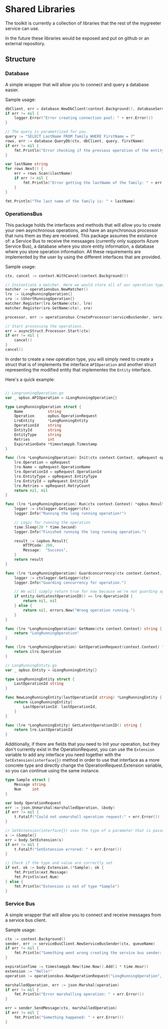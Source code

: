 # Shared Libraries

The toolkit is currently a collection of libraries that the rest of the mygreeter service can use.

In the future these libraries would be exposed and put on github or an external repository.

## Structure

### Database

A simple wrapper that will allow you to connect and query a database easier.

Sample usage:
```go
dbClient, err = database.NewDbClient(context.Background(), databaseServerUrl, databasePort, databaseName)
if err != nil {
    logger.Error("Error creating connection pool: " + err.Error())
}

// The query is parametrized for you.
query := "SELECT LastName FROM family WHERE FirstName = ?"
rows, err := database.QueryDb(ctx, dbClient, query, firstName)
if err != nil {
    fmt.Println("Error checking if the previous operation of the entity is finished: " + err.Error())
}

var lastName string
for rows.Next() {
    err = rows.Scan(&lastName)
    if err != nil {
        fmt.Println("Error getting the lastName of the family: " + err.Error())
    }
}

fmt.Println("The last name of the family is: " + lastName)
```

### OperationsBus

This package holds the interfaces and methods that will allow you to create your own asynchronous operations, and have an asynchronous processor that runs them as they are received. This package assumes the existance of: a Service Bus to receive the messaages (currently only supports Azure Service Bus), a database where you store entity information, a database where you store operation information. All these requirements are implemented by the user by using the different interfaces that are provided.

Sample usage:
```go
ctx, cancel := context.WithCancel(context.Background())

// Instantiate a matcher. Here we would store all of our operation types.
matcher := operationsbus.NewMatcher()
lro := &LongRunningOperation{}
sro := &ShortRunningOperation{}
matcher.Register(lro.GetName(ctx), lro)
matcher.Register(sro.GetName(ctx), sro)

processor, err := operationsbus.CreateProcessor(serviceBusSender, serviceBusReceiver, matcher, operationContainer)

// Start processing the operations.
err = asyncStruct.Processor.Start(ctx)
if err != nil {
    cancel()
}
cancel()
```

In order to create a new operation type, you will simply need to create a struct that is of implements the interface `APIOperation` and another struct representing the modified entity that implementes the `Entity` interface.

Here's a quick example: 
```go

// LongrunningOperation.go
var _ opbus.APIOperation = &LongRunningOperation{}

type LongRunningOperation struct {
	Name           string
	Operation      opbus.OperationRequest
	LroEntity      *LongRunningEntity
	OperationId    string
	EntityId       string
	EntityType     string
	Retries        int
	ExpirationDate *timestamppb.Timestamp
}

func (lro *LongRunningOperation) Init(ctx context.Context, opRequest opbus.OperationRequest) (opbus.APIOperation, error) {
	lro.Operation = opRequest
	lro.Name = opRequest.OperationName
	lro.OperationId = opRequest.OperationId
	lro.EntityType = opRequest.EntityType
	lro.EntityId = opRequest.EntityId
	lro.Retries = opRequest.RetryCount
	return nil, nil
}

func (lro *LongRunningOperation) Run(ctx context.Context) *opbus.Result {
	logger := ctxlogger.GetLogger(ctx)
	logger.Info("Running the long running operation!")

	// Logic for running the operation
	time.Sleep(20 * time.Second)
	logger.Info("Finished running the long running operation.")

	result := &opbus.Result{
		HTTPCode: 200,
		Message:  "Success",
	}
	return result
}

func (lro *LongRunningOperation) Guardconcurrency(ctx context.Context, entity opbus.Entity) (*opbus.CategorizedError, error) {
	logger := ctxlogger.GetLogger(ctx)
	logger.Info("Guarding concurrency for operation.")

	// We will simply return true for now because we're not guarding against anything, but another user might need to.
	if entity.GetLatestOperationID() == lro.OperationId {
		return nil, nil
	} else {
		return nil, errors.New("Wrong operation running.")
	}
}

func (lro *LongRunningOperation) GetName(ctx context.Context) string {
	return "LongRunningOperation"
}

func (lro *LongRunningOperation) GetOperationRequest(context.Context) *opbus.OperationRequest {
	return &lro.Operation
}

// LongRunningEntity.go
var _ opbus.Entity = &LongRunningEntity{}

type LongRunningEntity struct {
	LastOperationId string
}

func NewLongRunningEntity(lastOperationId string) *LongRunningEntity {
	return &LongRunningEntity{
		LastOperationId: lastOperationId,
	}
}

func (lre *LongRunningEntity) GetLatestOperationID() string {
	return lre.LastOperationId
}
```

Additionally, if there are fields that you need to Init your operation, but they don't currently exist in the OperationRequest, you can use the `Extension` variable to add any interface you need together with the `SetExtension(interface{})` method in order to use that interface as a more concrete type and directly change the OperationRequest.Extension variable, so you can continue using the same instance.
```go
type Sample struct {
	Message string
	Num     int
}

var body OperationRequest
err := json.Unmarshal(marshalledOperation, &body)
if err != nil {
    t.Fatalf("Could not unmarshall operation request:" + err.Error())
}

// SetExtension(interface{}) uses the type of a parameter that is passed in to instantiate the Extension into the correct type you need.
s := &Sample{}
err = body.SetExtension(s)
if err != nil {
    t.Fatalf("SetExtension errored: " + err.Error())
}

// Check if the type and value are correctly set
if ext, ok := body.Extension.(*Sample); ok {
    fmt.Println(ext.Message)
    fmt.Println(ext.Num)
} else {
    fmt.Println("Extension is not of type *Sample")
}
```

### Service Bus

A simple wrapper that will allow you to connect and receive messages from a service bus client.

Sample usage:
```go
ctx := context.Background()
sender, err := serviceBusClient.NewServiceBusSender(ctx, queueName)
if err != nil {
    fmt.Println("Something went wrong creating the service bus sender: " + err.Error())
}

expirationTime := timestamppb.New(time.Now().Add(1 * time.Hour))
extension := "Hello!"
operation := operationsbus.NewOperationRequest("LongRunningOperation", "v0.0.1", "1", "1", "Cluster", 0, expirationTime, nil, "", extension) 

marshalledOperation, err := json.Marshal(operation)
if err != nil {
    fmt.Println("Error marshalling operation: " + err.Error())
}

err = sender.SendMessage(ctx, marshalledOperation)
if err != nil {
    fmt.Println("Something happened: " + err.Error())
}
```
